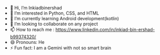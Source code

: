 - 👋 Hi, I’m Inkiadbinershad
- 👀 I’m interested in Python, CSS, and HTML
- 🌱 I’m currently learning Android development(kotlin)
- 💞️ I’m looking to collaborate on any project
- 📫 How to reach me : https://www.linkedin.com/in/inkiad-bin-ershad-b99374320/
- 😄 Pronouns: He
- ⚡ Fun fact: I am a Gemini with not so smart brain

<!---
inkiadbinershad/inkiadbinershad is a ✨ special ✨ repository because its `README.md` (this file) appears on your GitHub profile.
You can click the Preview link to take a look at your changes.
--->
